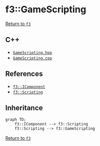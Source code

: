 # f3::GameScripting

[Return to `f3`](/docs/f3.md)

## C++

- [`GameScripting.hpp`](/c++/include/GameScripting.hpp)
- [`GameScripting.cpp`](/c++/source/GameScripting.cpp)

## References

- [`f3::IComponent`](/docs/f3/IComponent.md)
- [`f3::Scripting`](/docs/f3/Scripting.md)

## Inheritance

```mermaid
graph TD;
    f3::IComponent --> f3::Scripting
    f3::Scripting --> f3::GameScripting
```

[Return to `f3`](/docs/f3.md)